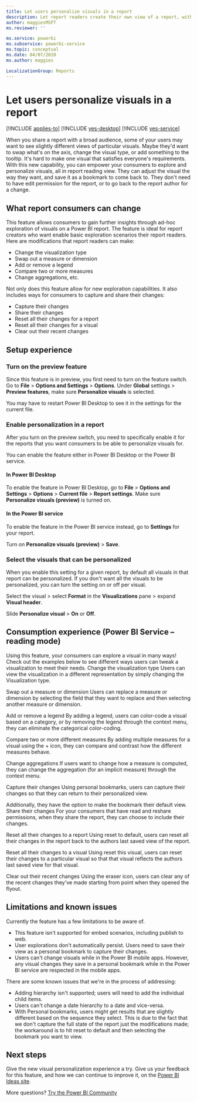 ```yaml
---
title: Let users personalize visuals in a report
description: Let report readers create their own view of a report, without editing it. 
author: maggiesMSFT
ms.reviewer: ''

ms.service: powerbi
ms.subservice: powerbi-service
ms.topic: conceptual
ms.date: 04/07/2020
ms.author: maggies

LocalizationGroup: Reports
---
```

# Let users personalize visuals in a report

[!INCLUDE [applies-to](../includes/applies-to.md)] [!INCLUDE [yes-desktop](../includes/yes-desktop.md)] [!INCLUDE [yes-service](../includes/yes-service.md)]

When you share a report with a broad audience, some of your users may want to see slightly different views of particular visuals. Maybe they'd want to swap what's on the axis, change the visual type, or add something to the tooltip. It's hard to make one visual that satisfies everyone's requirements. With this new capability, you can empower your consumers to explore and personalize visuals, all in report reading view. They can adjust the visual the way they want, and save it as a bookmark to come back to. They don't need to have edit permission for the report, or to go back to the report author for a change.
 
## What report consumers can change

This feature allows consumers to gain further insights through ad-hoc exploration of visuals on a Power BI report. The feature is ideal for report creators who want enable basic exploration scenarios their report readers. Here are modifications that report readers can make:

- Change the visualization type
- Swap out a measure or dimension
- Add or remove a legend
- Compare two or more measures
- Change aggregations, etc.

Not only does this feature allow for new exploration capabilities. It also includes ways for consumers to capture and share their changes:

- Capture their changes
- Share their changes
- Reset all their changes for a report
- Reset all their changes for a visual
- Clear out their recent changes

## Setup experience

### Turn on the preview feature

Since this feature is in preview, you first need to turn on the feature switch. Go to **File** > **Options and Settings** > **Options**. Under **Global** settings > **Preview features**, make sure **Personalize visuals** is selected.


You may have to restart Power BI Desktop to see it in the settings for the current file.

### Enable personalization in a report

After you turn on the preview switch, you need to specifically enable it for the reports that you want consumers to be able to personalize visuals for.

You can enable the feature either in Power BI Desktop or the Power BI service.

#### In Power BI Desktop

To enable the feature in Power BI Desktop, go to **File** > **Options and Settings** > **Options** > **Current file** > **Report settings**. Make sure **Personalize visuals (preview)** is turned on.


#### In the Power BI service

To enable the feature in the Power BI service instead, go to **Settings** for your report.


 
Turn on **Personalize visuals (preview)** > **Save**.

### Select the visuals that can be personalized

When you enable this setting for a given report, by default all visuals in that report can be personalized. If you don't want all the visuals to be personalized, you can turn the setting on or off per visual.

Select the visual > select **Format** in the **Visualizations** pane > expand **Visual header**.


 
Slide **Personalize visual** >  **On** or **Off**.


## Consumption experience (Power BI Service – reading mode)
Using this feature, your consumers can explore a visual in many ways! Check out the examples below to see different ways users can tweak a visualization to meet their needs. 
Change the visualization type
Users can view the visualization in a different representation by simply changing the Visualization type.
 
Swap out a measure or dimension
Users can replace a measure or dimension by selecting the field that they want to replace and then selecting another measure or dimension.
 
Add or remove a legend
By adding a legend, users can color-code a visual based on a category, or by removing the legend through the context menu, they can eliminate the categorical color-coding. 
 
Compare two or more different measures
By adding multiple measures for a visual using the + icon, they can compare and contrast how the different measures behave.
  

Change aggregations
If users want to change how a measure is computed, they can change the aggregation (for an implicit measure) through the context menu.
 
Capture their changes 
Using personal bookmarks, users can capture their changes so that they can return to their personalized view. 
 
Additionally, they have the option to make the bookmark their default view.
Share their changes 
For your consumers that have read and reshare permissions, when they share the report, they can choose to include their changes.

 
Reset all their changes to a report
Using reset to default, users can reset all their changes in the report back to the authors last saved view of the report.
 
Reset all their changes to a visual
Using reset this visual, users can reset their changes to a particular visual so that that visual reflects the authors last saved view for that visual.
 
Clear out their recent changes
Using the eraser icon, users can clear any of the recent changes they've made starting from point when they opened the flyout.  
 

## Limitations and known issues

Currently the feature has a few limitations to be aware of.

- This feature isn't supported for embed scenarios, including publish to web.
- User explorations don't automatically persist. Users need to save their view as a personal bookmark to capture their changes.
- Users can't change visuals while in the Power BI mobile apps. However, any visual changes they save in a personal bookmark while in the Power BI service are respected in the mobile apps.

There are some known issues that we're in the process of addressing:

- Adding hierarchy isn't supported; users will need to add the individual child items.
- Users can't change a date hierarchy to a date and vice-versa. 
- With Personal bookmarks, users might get results that are slightly different based on the sequence they select. This is due to the fact that we don't capture the full state of the report just the modifications made; the workaround is to hit reset to default and then selecting the bookmark you want to view. 

## Next steps

Give the new visual personalization experience a try. Give us your feedback for this feature, and how we can continue to improve it, on the [Power BI Ideas site](https://ideas.powerbi.com/forums/265200-power-bi). 

More questions? [Try the Power BI Community](https://community.powerbi.com/)

